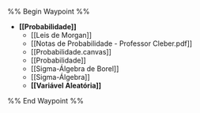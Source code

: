 %% Begin Waypoint %%
- **[[Probabilidade]]**
	- [[Leis de Morgan]]
	- [[Notas de Probabilidade - Professor Cleber.pdf]]
	- [[Probabilidade.canvas]]
	- [[Probabilidade]]
	- [[Sigma-Álgebra de Borel]]
	- [[Sigma-Álgebra]]
	- **[[Variável Aleatória]]**

%% End Waypoint %%